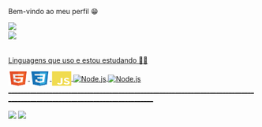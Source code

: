  Bem-vindo ao meu perfil 😁

 <div>
   <a href="https://github.com/AAVie1ra">
   <img height="180em" src="https://github-readme-stats.vercel.app/api?username=AAVie1ra&show_icons=true&theme=highcontrast&include_all_commits=true&count_private=true"/>
   <br>
   <img height="180em" src="https://github-readme-stats.vercel.app/api/top-langs/?username=AAVie1ra&layout=compact&langs_count=6&theme=highcontrast"/>
</div>
    
<br>    
<div style="display: inline_block">

Linguagens que uso e estou estudando 👾🤓

  <img align="center" alt="HTML" height="30" width="40" src="https://raw.githubusercontent.com/devicons/devicon/master/icons/html5/html5-original.svg">
  <img align="center" alt="CSS" height="30" width="40" src="https://raw.githubusercontent.com/devicons/devicon/master/icons/css3/css3-original.svg">
  <img align="center" alt="Js" height="30" width="40" src="https://raw.githubusercontent.com/devicons/devicon/master/icons/javascript/javascript-plain.svg">
  <img align="center" alt="Node.js" height="30" width="40" src="https://cdn.jsdelivr.net/gh/devicons/devicon@latest/icons/nodejs/nodejs-original.svg" />
  <img  align="center" alt="Node.js" height="30" width="40" src="https://cdn.jsdelivr.net/gh/devicons/devicon@latest/icons/react/react-original.svg" />              
  
</div>
____________________________________________________________________________________________________________________________
<br> <br>

<div>
  <a href = "mailto:arthuraugustovieira@gmail.com"><img src="https://img.shields.io/badge/Gmail-D14836?style=for-the-badge&logo=gmail&logoColor=white" target="_blank"></a>
  <a href="https://www.linkedin.com/in/arthur-augusto-vieira-2718a7280" target="_blank"><img src="https://img.shields.io/badge/-LinkedIn-%230077B5?style=for-the-badge&logo=linkedin&logoColor=white" target="_blank"></a> 
</div>
